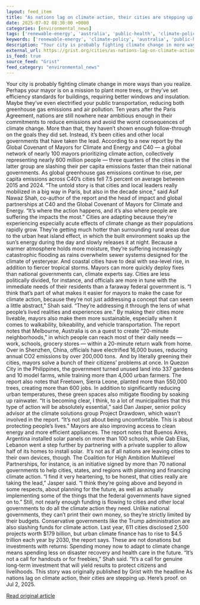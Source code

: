 ```yaml
---
layout: feed_item
title: "As nations lag on climate action, their cities are stepping up. Here’s proof."
date: 2025-07-02 08:30:00 +0000
categories: [environmental_news]
tags: ['renewable-energy', 'australia', 'public-health', 'climate-policy', 'solar-power', 'urgent', 'year-2024', 'flooding', 'climate-health', 'extreme-weather']
keywords: ['renewable-energy', 'climate-policy', 'australia', 'public-health', 'solar-power', 'nations', 'climate', 'action']
description: "Your city is probably fighting climate change in more ways than you realize"
external_url: https://grist.org/cities/as-nations-lag-on-climate-action-cities-are-stepping-up/
is_feed: true
source_feed: "Grist"
feed_category: "environmental_news"
---
```


Your city is probably fighting climate change in more ways than you realize. Perhaps your mayor is on a mission to plant more trees, or they’ve set efficiency standards for buildings, requiring better windows and insulation. Maybe they’ve even electrified your public transportation, reducing both greenhouse gas emissions and air pollution. Ten years after the Paris Agreement, nations are still nowhere near ambitious enough in their commitments to reduce emissions and avoid the worst consequences of climate change. More than that, they haven’t shown enough follow-through on the goals they did set. Instead, it’s been cities and other local governments that have taken the lead. According to a new report by the Global Covenant of Mayors for Climate and Energy and C40 — a global network of nearly 100 mayors prioritizing climate action, collectively representing nearly 600 million people — three quarters of the cities in the latter group are slashing their per capita emissions faster than their national governments. As global greenhouse gas emissions continue to rise, per capita emissions across C40’s cities fell 7.5 percent on average between 2015 and 2024. “The untold story is that cities and local leaders really mobilized in a big way in Paris, but also in the decade since,” said Asif Nawaz Shah, co-author of the report and the head of impact and global partnerships at C40 and the Global Covenant of Mayors for Climate and Energy. “It&#8217;s where the action happens, and it&#8217;s also where people are suffering the impacts the most.” Cities are adapting because they’re experiencing especially acute effects of climate change as their populations rapidly grow. They’re getting much hotter than surrounding rural areas due to the urban heat island effect, in which the built environment soaks up the sun’s energy during the day and slowly releases it at night. Because a warmer atmosphere holds more moisture, they’re suffering increasingly catastrophic flooding as rains overwhelm sewer systems designed for the climate of yesteryear. And coastal cities have to deal with sea-level rise, in addition to fiercer tropical storms. Mayors can more quickly deploy fixes than national governments can, climate experts say. Cities are less politically divided, for instance, and officials are more in tune with the immediate needs of their residents than a faraway federal government is. “I think that&#8217;s part of what makes it easier for mayors to make the case for climate action, because they&#8217;re not just addressing a concept that can seem a little abstract,” Shah said. “They&#8217;re addressing it through the lens of what people&#8217;s lived realities and experiences are.” By making their cities more liveable, mayors also make them more sustainable, especially when it comes to walkability, bikeability, and vehicle transportation. The report notes that Melbourne, Australia is on a quest to create “20-minute neighborhoods,” in which people can reach most of their daily needs — work, schools, grocery stores — within a 20-minute return walk from home. Over in Shenzhen, China, officials have electrified 16,000 buses, reducing annual CO2 emissions by over 200,000 tons.&nbsp; And by literally greening their cities, mayors solve a bunch of their citizens’ problems at once. In Quezon City in the Philippines, the government turned unused land into 337 gardens and 10 model farms, while training more than 4,000 urban farmers. The report also notes that Freetown, Sierra Leone, planted more than 550,000 trees, creating more than 600 jobs. In addition to significantly reducing urban temperatures, these green spaces also mitigate flooding by soaking up rainwater. “It is becoming clear, I think, to a lot of municipalities that this type of action will be absolutely essential,” said Dan Jasper, senior policy advisor at the climate solutions group Project Drawdown, which wasn’t involved in the report. “It&#8217;s not just about being uncomfortable. This is about protecting people&#8217;s lives.” Mayors are also improving access to clean energy and more efficient appliances. The report notes that Buenos Aires, Argentina installed solar panels on more than 100 schools, while Qab Elias, Lebanon went a step further by partnering with a private supplier to allow half of its homes to install solar.&nbsp; It’s not as if all nations are leaving cities to their own devices, though. The Coalition for High Ambition Multilevel Partnerships, for instance, is an initiative signed by more than 70 national governments to help cities, states, and regions with planning and financing climate action. “I find it very heartening, to be honest, that cities really are taking the lead,” Jasper said. “I think they’re going above and beyond in some respects, about planning for the future, as well as actually implementing some of the things that the federal governments have signed on to.” Still, not nearly enough funding is flowing to cities and other local governments to do all the climate action they need. Unlike national governments, they can’t print their own money, so they’re strictly limited by their budgets. Conservative governments like the Trump administration are also slashing funds for climate action. Last year, 611 cities disclosed 2,500 projects worth $179 billion, but urban climate finance has to rise to $4.5 trillion each year by 2030, the report says. These are not donations but investments with returns: Spending money now to adapt to climate change means spending less on disaster recovery and health care in the future. “It’s not a call for handouts or for freebies,” Shah said. “It&#8217;s a call for genuine long-term investment that will yield results to protect citizens and livelihoods. This story was originally published by Grist with the headline As nations lag on climate action, their cities are stepping up. Here’s proof. on Jul 2, 2025.

[Read original article](https://grist.org/cities/as-nations-lag-on-climate-action-cities-are-stepping-up/)
